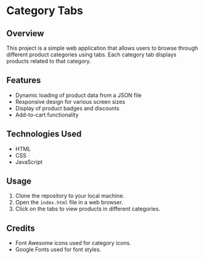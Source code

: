 # Category Tabs

## Overview

This project is a simple web application that allows users to browse through different product categories using tabs. Each category tab displays products related to that category.

## Features

- Dynamic loading of product data from a JSON file
- Responsive design for various screen sizes
- Display of product badges and discounts
- Add-to-cart functionality

## Technologies Used

- HTML
- CSS
- JavaScript

## Usage

1. Clone the repository to your local machine.
2. Open the `index.html` file in a web browser.
3. Click on the tabs to view products in different categories.

## Credits

- Font Awesome icons used for category icons.
- Google Fonts used for font styles.


